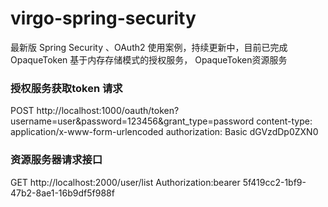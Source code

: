 # virgo-spring-security
最新版 Spring Security 、OAuth2 使用案例，持续更新中，目前已完成OpaqueToken 基于内存存储模式的授权服务， OpaqueToken资源服务

### 授权服务获取token 请求 

POST http://localhost:1000/oauth/token?username=user&password=123456&grant_type=password
content-type: application/x-www-form-urlencoded
authorization: Basic dGVzdDp0ZXN0

### 资源服务器请求接口

GET http://localhost:2000/user/list
Authorization:bearer 5f419cc2-1bf9-47b2-8ae1-16b9df5f988f

